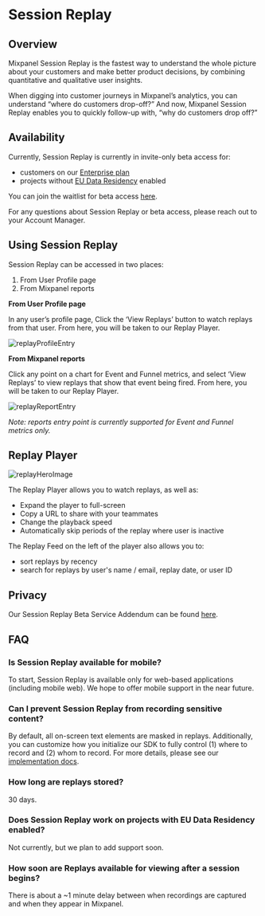 # Session Replay

## **Overview**

Mixpanel Session Replay is the fastest way to understand the whole picture about your customers and make better product decisions, by combining quantitative and qualitative user insights. 

When digging into customer journeys in Mixpanel’s analytics, you can understand “where do customers drop-off?” And now, Mixpanel Session Replay enables you to quickly follow-up with, “why do customers drop off?”

## Availability

Currently, Session Replay is currently in invite-only beta access for:

- customers on our [Enterprise plan](https://www.notion.so/Session-Replay-Docs-v1-c32c9817ec1b49798d1ca7d1ccc5880c?pvs=21)
- projects without [EU Data Residency](https://docs.mixpanel.com/docs/privacy/eu-residency) enabled

You can join the waitlist for beta access [here](https://mixpanel.com/m/session-replay-beta/).

For any questions about Session Replay or beta access, please reach out to your Account Manager.

## **Using Session Replay**

Session Replay can be accessed in two places:

1. From User Profile page
2. From Mixpanel reports

**From User Profile page**

In any user’s profile page, Click the ‘View Replays’ button to watch replays from that user. From here, you will be taken to our Replay Player.

![replayProfileEntry](/replayProfileEntryPoint.png)

**From Mixpanel reports**

Click any point on a chart for Event and Funnel metrics, and select ‘View Replays’ to view replays that show that event being fired. From here, you will be taken to our Replay Player. 

![replayReportEntry](/replayReportEntryPoint.png)

*Note: reports entry point is currently supported for Event and Funnel metrics only.*

## **Replay Player**

![replayHeroImage](/replayHeroImage.png)

The Replay Player allows you to watch replays, as well as:

- Expand the player to full-screen
- Copy a URL to share with your teammates
- Change the playback speed
- Automatically skip periods of the replay where user is inactive

The Replay Feed on the left of the player also allows you to:

- sort replays by recency
- search for replays by user's name / email, replay date, or user ID

## **Privacy**

Our Session Replay Beta Service Addendum can be found [here](https://mixpanel.com/legal/session-replay-beta-service-addendum/).

## **FAQ**

### **Is Session Replay available for mobile?**

To start, Session Replay is available only for web-based applications (including mobile web). We hope to offer mobile support in the near future. 

### Can I prevent Session Replay from recording sensitive content?

By default, all on-screen text elements are masked in replays. Additionally, you can customize how you initialize our SDK to fully control (1) where to record and (2) whom to record. For more details, please see our [implementation docs](https://docs-k17v3wqal-mixpanel.vercel.app/docs/tracking-methods/sdks/javascript#session-replay-beta).

### How long are replays stored?

30 days.

### Does Session Replay work on projects with EU Data Residency enabled?

Not currently, but we plan to add support soon.

### How soon are Replays available for viewing after a session begins?

There is about a ~1 minute delay between when recordings are captured and when they appear in Mixpanel.
